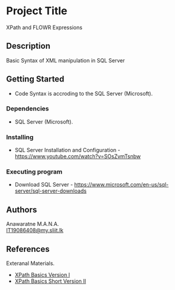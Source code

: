 # Project Title

XPath and FLOWR Expressions

## Description

Basic Syntax of XML manipulation in SQL Server

## Getting Started
* Code Syntax is accroding to the SQL Server (Microsoft).

### Dependencies

* SQL Server (Microsoft).


### Installing

* SQL Server Installation and Configuration - https://www.youtube.com/watch?v=SOsZvmTsnbw


### Executing program

* Download SQL Server - https://www.microsoft.com/en-us/sql-server/sql-server-downloads


## Authors

Anawaratne M.A.N.A.   
[IT19086408@my.sliit.lk](it19086408@my.sliit.lk)


## References

Exteranal Materials.

* [XPath Basics Version I](https://www.youtube.com/watch?v=WggVR4YI5oI)
* [XPath Basics Short Version II](https://www.youtube.com/watch?v=U-MZJ6rbqi4)

